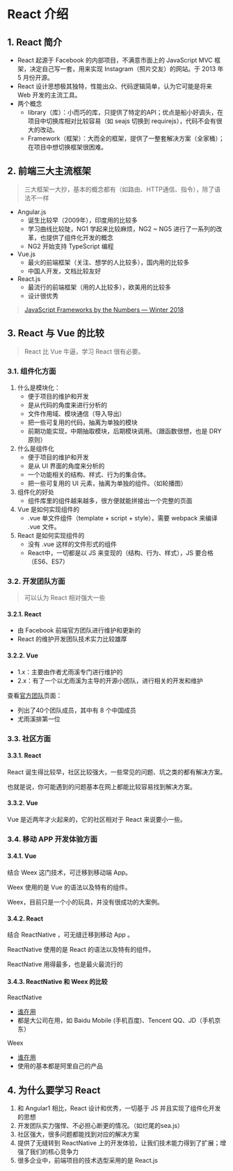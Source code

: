  # React 介绍

## 1. React 简介

* React 起源于 Facebook 的内部项目，不满意市面上的 JavaScript MVC 框架，决定自己写一套，用来实现 Instagram（照片交友）的网站。于 2013 年 5 月份开源。
* React 设计思想极其独特，性能出众、代码逻辑简单，认为它可能是将来 Web 开发的主流工具。
* 两个概念
    * library（库）：小而巧的库，只提供了特定的API；优点是船小好调头，在项目中切换库相对比较容易（如 seajs 切换到 requirejs），代码不会有很大的改动。
    * Framework（框架）：大而全的框架，提供了一整套解决方案（全家桶）；在项目中想切换框架很困难。

## 2. 前端三大主流框架

>三大框架一大抄，基本的概念都有（如路由、HTTP通信、指令），除了语法不一样

* Angular.js
    * 诞生比较早（2009年），印度用的比较多
    * 学习曲线比较陡，NG1 学起来比较麻烦，NG2 ~ NG5 进行了一系列的改革，也提供了组件化开发的概念
    * NG2 开始支持 TypeScript 编程
* Vue.js
    * 最火的前端框架（关注、想学的人比较多），国内用的比较多
    * 中国人开发，文档比较友好
* React.js
    * 最流行的前端框架（用的人比较多），欧美用的比较多
    * 设计很优秀

>[JavaScript Frameworks by the Numbers — Winter 2018](https://javascriptreport.com/javascript-frameworks-by-the-numbers-winter-2018/)

## 3. React 与 Vue 的比较

>React 比 Vue 牛逼，学习 React 很有必要。

### 3.1. 组件化方面

1. 什么是模块化：
    * 便于项目的维护和开发
    * 是从代码的角度来进行分析的
    * 文件作用域、模块通信（导入导出）
    * 把一些可复用的代码，抽离为单独的模块
    * 前期功能实现，中期抽取模块，后期模块调用。（跟函数很想，也是 DRY 原则）
2. 什么是组件化
    * 便于项目的维护和开发
    * 是从 UI 界面的角度来分析的
    * 一个功能相关的结构、样式、行为的集合体。
    * 把一些可复用的 UI 元素，抽离为单独的组件。（如轮播图）
3. 组件化的好处
    * 组件库里的组件越来越多，很方便就能拼接出一个完整的页面
4. Vue 是如何实现组件的
    * .vue 单文件组件（template + script + style），需要 webpack 来编译 .vue 文件。
5. React 是如何实现组件的
    * 没有 .vue 这样的文件形式的组件
    * React中，一切都是以 JS 来变现的（结构、行为、样式），JS 要合格（ES6、ES7）

### 3.2. 开发团队方面

>可以认为 React 相对强大一些

#### 3.2.1. React

* 由 Facebook 前端官方团队进行维护和更新的
* React 的维护开发团队技术实力比较雄厚

#### 3.2.2. Vue

* 1.x：主要由作者尤雨溪专门进行维护的
* 2.x：有了一个以尤雨溪为主导的开源小团队，进行相关的开发和维护

查看[官方团队](https://cn.vuejs.org/v2/guide/team.html)页面：

* 列出了40个团队成员，其中有 8 个中国成员
* 尤雨溪排第一位


### 3.3. 社区方面

#### 3.3.1. React

React 诞生得比较早，社区比较强大，一些常见的问题、坑之类的都有解决方案。

也就是说，你可能遇到的问题基本在网上都能比较容易找到解决方案。

#### 3.3.2. Vue

Vue 是近两年才火起来的，它的社区相对于 React 来说要小一些。

### 3.4. 移动 APP 开发体验方面

#### 3.4.1. Vue

结合 Weex 这门技术，可迁移到移动端 App。

Weex 使用的是 Vue 的语法以及特有的组件。

Weex，目前只是一个小的玩具，并没有很成功的大案例。

#### 3.4.2. React

结合 ReactNative ，可无缝迁移到移动 App 。

ReactNative 使用的是 React 的语法以及特有的组件。

ReactNative 用得最多，也是最火最流行的

#### 3.4.3. ReactNative 和 Weex 的比较

ReactNative

* [谁在用](https://facebook.github.io/react-native/showcase.html)
* 都是大公司在用，如 Baidu Mobile (手机百度)、Tencent QQ、JD（手机京东）

Weex

* [谁在用](http://weex.apache.org/cn/who-is-using-weex.html)
* 使用的基本都是阿里自己的产品


## 4. 为什么要学习 React

1. 和 Angular1 相比，React 设计和优秀，一切基于 JS 并且实现了组件化开发的思想
2. 开发团队实力强悍、不必担心断更的情况。（如烂尾的sea.js）
3. 社区强大，很多问题都能找到对应的解决方案
4. 提供了无缝转到 ReactNative 上的开发体验，让我们技术能力得到了扩展；增强了我们的核心竞争力
5. 很多企业中，前端项目的技术选型采用的是 React.js